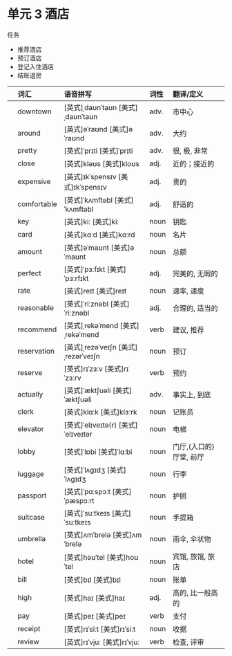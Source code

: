 # **单元** **3** 酒店

任务

- 推荐酒店
- 预订酒店
- 登记入住酒店
- 结账退房

|      | 词汇        | 语音拼写                             | 词性 | 翻译/定义               |
| :--- | :---------- | :----------------------------------- | :--- | :---------------------- |
|      | downtown    | [英式]ˌdaʊnˈtaʊn [美式]ˌdaʊnˈtaʊn    | adv. | 市中心                  |
|      | around      | [英式]əˈraʊnd [美式]əˈraʊnd          | adv. | 大约                    |
|      | pretty      | [英式]ˈprɪti [美式]ˈprɪti            | adv. | 很, 极, 非常            |
|      | close       | [英式]kləʊs [美式]kloʊs              | adj. | 近的；接近的            |
|      | expensive   | [英式]ɪkˈspensɪv [美式]ɪkˈspensɪv    | adj. | 贵的                    |
|      | comfortable | [英式]ˈkʌmftəbl [美式]ˈkʌmftəbl      | adj. | 舒适的                  |
|      | key         | [英式]kiː [美式]kiː                  | noun | 钥匙                    |
|      | card        | [英式]kɑːd [美式]kɑːrd               | noun | 名片                    |
|      | amount      | [英式]əˈmaʊnt [美式]əˈmaʊnt          | noun | 总额                    |
|      | perfect     | [英式]ˈpɜːfɪkt [美式]ˈpɜːrfɪkt       | adj. | 完美的, 无暇的          |
|      | rate        | [英式]reɪt [美式]reɪt                | noun | 速率, 速度              |
|      | reasonable  | [英式]ˈriːznəbl [美式]ˈriːznəbl      | adj. | 合理的, 适当的          |
|      | recommend   | [英式]ˌrekəˈmend [美式]ˌrekəˈmend    | verb | 建议, 推荐              |
|      | reservation | [英式]ˌrezəˈveɪʃn [美式]ˌrezərˈveɪʃn | noun | 预订                    |
|      | reserve     | [英式]rɪˈzɜːv [美式]rɪˈzɜːrv         | verb | 预约                    |
|      | actually    | [英式]ˈæktʃuəli [美式]ˈæktʃuəli      | adv. | 事实上, 到底            |
|      | clerk       | [英式]klɑːk [美式]klɜːrk             | noun | 记账员                  |
|      | elevator    | [英式]ˈelɪveɪtə(r) [美式]ˈelɪveɪtər  | noun | 电梯                    |
|      | lobby       | [英式]ˈlɒbi [美式]ˈlɑːbi             | noun | 门厅,(入口的)厅堂, 前厅 |
|      | luggage     | [英式]ˈlʌɡɪdʒ [美式]ˈlʌɡɪdʒ          | noun | 行李                    |
|      | passport    | [英式]ˈpɑːspɔːt [美式]ˈpæspɔːrt      | noun | 护照                    |
|      | suitcase    | [英式]ˈsuːtkeɪs [美式]ˈsuːtkeɪs      | noun | 手提箱                  |
|      | umbrella    | [英式]ʌmˈbrelə [美式]ʌmˈbrelə        | noun | 雨伞, 伞状物            |
|      | hotel       | [英式]həʊˈtel [美式]hoʊˈtel          | noun | 宾馆, 旅馆, 旅店        |
|      | bill        | [英式]bɪl [美式]bɪl                  | noun | 账单                    |
|      | high        | [英式]haɪ [美式]haɪ                  | adj. | 高的, 比一般高的        |
|      | pay         | [英式]peɪ [美式]peɪ                  | verb | 支付                    |
|      | receipt     | [英式]rɪˈsiːt [美式]rɪˈsiːt          | noun | 收据                    |
|      | review      | [英式]rɪˈvjuː [美式]rɪˈvjuː          | verb | 检查, 评审              |
